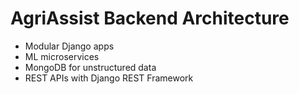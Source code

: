 # AgriAssist Backend Architecture

- Modular Django apps
- ML microservices
- MongoDB for unstructured data
- REST APIs with Django REST Framework
